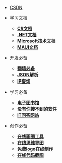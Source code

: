 - [<span class="iconfont icon-csdn"></span> CSDN](https://blog.csdn.net/Myzhouzhou)

- 学习文档
  - [**C#文档**](https://docs.microsoft.com/zh-cn/dotnet/csharp/)
  - [**.NET文档**](https://dotnet.microsoft.com/zh-cn/)
  - [**Microsoft技术文档**](https://docs.microsoft.com/zh-cn/)
  - [**MAUI文档**](https://docs.microsoft.com/zh-cn/dotnet/maui/)

- 开发必备
  - [**翻墙必备**](https://hello-shudong.com/auth/register?code=81os)
  - [**JSON解析**](https://www.json.cn/)
  - [**IP查询**](https://www.ipip.net/ip.html)

- 学习必备
  - [**电子图书馆**](https://zh.z-lib.org/)
  - [**没有你搜不到的软件**](https://www.ypojie.com/)
  - [**IT问答网站**](https://stackoverflow.com/)
  

- 创作必备
  - [**在线画图工具**](https://www.processon.com/)
  - [**在线思维导图**](http://www.mindline.cn/webapp)
  - [**免费logo在线制作**](https://www.uugai.com/)
  - [**在线代码截图**](https://www.dute.org/code-snapshot)
 

